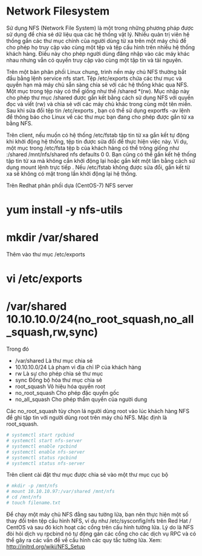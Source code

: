 # Network FilesystemSử dụng NFS (Network File System) là một trong những phương pháp được sử dụng để chia sẻ dữ liệu qua các hệ thống vật lý. Nhiều quản trị viên hệ thống gắn các thư mục chính của người dùng từ xa trên một máy chủ để cho phép họ truy cập vào cùng một tệp và tệp cấu hình trên nhiều hệ thống khách hàng. Điều này cho phép người dùng đăng nhập vào các máy khác nhau nhưng vẫn có quyền truy cập vào cùng một tập tin và tài nguyên.Trên một bản phân phối Linux chung, trình nền máy chủ NFS thường bắt đầu bằng lệnh service nfs start. Tệp /etc/exports chứa các thư mục và quyền hạn mà máy chủ sẵn sàng chia sẻ với các hệ thống khác qua NFS. Một mục trong tệp này có thể giống như thế /shared *(rw). Mục nhập này cho phép thư mục /shared được gắn kết bằng cách sử dụng NFS với quyền đọc và viết (rw) và chia sẻ với các máy chủ khác trong cùng một tên miền. Sau khi sửa đổi tệp tin /etc/exports , bạn có thể sử dụng exportfs -av lệnh để thông báo cho Linux về các thư mục bạn đang cho phép được gắn từ xa bằng NFS.Trên client, nếu muốn có hệ thống /etc/fstab tập tin từ xa gắn kết tự động khi khởi động hệ thống, tệp tin được sửa đổi để thực hiện việc này. Ví dụ, một mục trong /etc/fsta tệp b của khách hàng có thể trông giống như <servername>:/shared /mnt/nfs/shared nfs defaults 0 0. Bạn cũng có thể gắn kết hệ thống tập tin từ xa mà không cần khởi động lại hoặc gắn kết một lần bằng cách sử dụng mount lệnh trực tiếp . Nếu /etc/fstab không được sửa đổi, gắn kết từ xa sẽ không có mặt trong lần khởi động lại hệ thống.Trên Redhat phân phối dựa (CentOS-7) NFS server# yum install -y nfs-utils# mkdir /var/sharedThêm vào thư mục /etc/exports# vi /etc/exports# /var/shared 10.10.10.0/24(no_root_squash,no_all_squash,rw,sync)Trong đó - /var/shared Là thư mục chia sẻ- 10.10.10.0/24 Là phạm vi địa chỉ IP của khách hàng- rw Là sự cho phép chia sẻ thư mục- sync Đồng bộ hóa thư mục chia sẻ- root_squash Vô hiệu hóa quyền root- no_root_squash Cho phép đặc quyền gốc- no_all_squash Cho phép thẩm quyền của người dungCác no_root_squash tùy chọn lá người dùng root vào lúc khách hàng NFS để ghi tập tin với người dùng root trên máy chủ NFS. Mặc định là root_squash.```sh# systemctl start rpcbind# systemctl start nfs-server# systemctl enable rpcbind# systemctl enable nfs-server# systemctl status rpcbind# systemctl status nfs-server```Trên client cài đặt thư mục được chia sẻ vào một thư mục cục bộ```sh# mkdir -p /mnt/nfs# mount 10.10.10.97:/var/shared /mnt/nfs# cd /mnt/nfs# touch filename.txt```Để chạy một máy chủ NFS đằng sau tường lửa, bạn nên thực hiện một số thay đổi trên tệp cấu hình NFS, ví dụ như /etc/sysconfig/nfs trên Red Hat / CentOS và sau đó kích hoạt các cổng trên cấu hình tường lửa. Lý do là NFS đòi hỏi dịch vụ rpcbind nó tự động gán các cổng cho các dịch vụ RPC và có thể gây ra các vấn đề về cấu hình các quy tắc tường lửa. Xem: http://initrd.org/wiki/NFS_Setup
